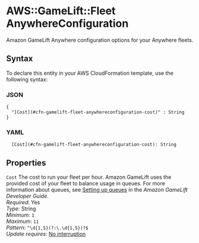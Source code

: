 # AWS::GameLift::Fleet AnywhereConfiguration<a name="aws-properties-gamelift-fleet-anywhereconfiguration"></a>

Amazon GameLift Anywhere configuration options for your Anywhere fleets\.

## Syntax<a name="aws-properties-gamelift-fleet-anywhereconfiguration-syntax"></a>

To declare this entity in your AWS CloudFormation template, use the following syntax:

### JSON<a name="aws-properties-gamelift-fleet-anywhereconfiguration-syntax.json"></a>

```
{
  "[Cost](#cfn-gamelift-fleet-anywhereconfiguration-cost)" : String
}
```

### YAML<a name="aws-properties-gamelift-fleet-anywhereconfiguration-syntax.yaml"></a>

```
  [Cost](#cfn-gamelift-fleet-anywhereconfiguration-cost): String
```

## Properties<a name="aws-properties-gamelift-fleet-anywhereconfiguration-properties"></a>

`Cost` <a name="cfn-gamelift-fleet-anywhereconfiguration-cost"></a>
The cost to run your fleet per hour\. Amazon GameLift uses the provided cost of your fleet to balance usage in queues\. For more information about queues, see [Setting up queues](https://docs.aws.amazon.com/gamelift/latest/developerguide/queues-intro.html) in the _Amazon GameLift Developer Guide_\.  
_Required_: Yes  
_Type_: String  
_Minimum_: `1`  
_Maximum_: `11`  
_Pattern_: `^\d{1,5}(?:\.\d{1,5})?$`  
_Update requires_: [No interruption](https://docs.aws.amazon.com/AWSCloudFormation/latest/UserGuide/using-cfn-updating-stacks-update-behaviors.html#update-no-interrupt)
